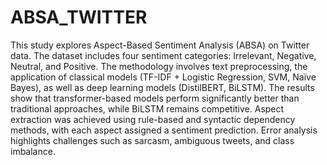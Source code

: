 # ABSA_TWITTER
This study explores Aspect-Based Sentiment Analysis (ABSA) on Twitter data. The dataset includes four sentiment categories: Irrelevant, Negative, Neutral, and Positive. The methodology involves text preprocessing, the application of classical models (TF-IDF + Logistic Regression, SVM, Naïve Bayes), as well as deep learning models (DistilBERT, BiLSTM).
The results show that transformer-based models perform significantly better than traditional approaches, while BiLSTM remains competitive. Aspect extraction was achieved using rule-based and syntactic dependency methods, with each aspect assigned a sentiment prediction. Error analysis highlights challenges such as sarcasm, ambiguous tweets, and class imbalance.
